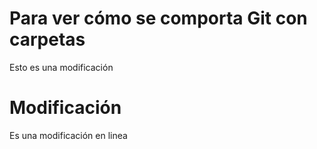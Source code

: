 # Para ver cómo se comporta Git con carpetas
Esto es una modificación

# Modificación 
Es una modificación en linea
